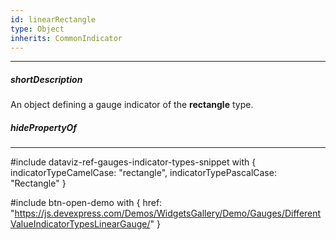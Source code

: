 ```yaml
---
id: linearRectangle
type: Object
inherits: CommonIndicator
---
```

---
##### shortDescription
An object defining a gauge indicator of the **rectangle** type.

##### hidePropertyOf

---
#include dataviz-ref-gauges-indicator-types-snippet with {
    indicatorTypeCamelCase: "rectangle",
    indicatorTypePascalCase: "Rectangle"
}

#include btn-open-demo with {
    href: "https://js.devexpress.com/Demos/WidgetsGallery/Demo/Gauges/DifferentValueIndicatorTypesLinearGauge/"
}